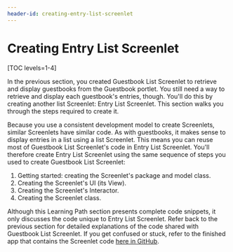 ```yaml
---
header-id: creating-entry-list-screenlet
---
```


# Creating Entry List Screenlet

[TOC levels=1-4]

In the previous section, you created Guestbook List Screenlet to retrieve and
display guestbooks from the Guestbook portlet. You still need a way to retrieve
and display each guestbook's entries, though. You'll do this by creating another
list Screenlet: Entry List Screenlet. This section walks you through the steps
required to create it. 

Because you use a consistent development model to create Screenlets, similar 
Screenlets have similar code. As with guestbooks, it makes sense to display 
entries in a list using a list Screenlet. This means you can reuse most of
Guestbook List Screenlet's code in Entry List Screenlet. You'll therefore create 
Entry List Screenlet using the same sequence of steps you used to create 
Guestbook List Screenlet: 

1. Getting started: creating the Screenlet's package and model class. 
2. Creating the Screenlet's UI (its View). 
3. Creating the Screenlet's Interactor. 
4. Creating the Screenlet class. 

Although this Learning Path section presents complete code snippets, it only 
discusses the code unique to Entry List Screenlet. Refer back to the previous 
section for detailed explanations of the code shared with Guestbook List 
Screenlet. If you get confused or stuck, refer to the finished app that contains 
the Screenlet code 
[here in GitHub](https://github.com/liferay/liferay-docs/tree/master/develop/tutorials/code/mobile/android/screenlets-app/LiferayGuestbook). 
